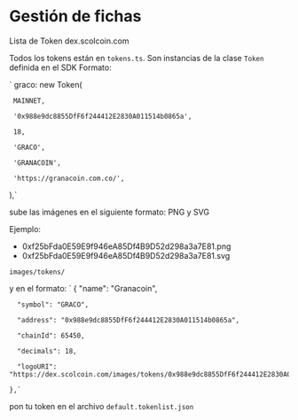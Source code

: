 # Gestión de fichas
Lista de Token dex.scolcoin.com

Todos los tokens están en `tokens.ts`. Son instancias de la clase `Token` definida en el SDK
Formato:

`
graco: new Token(

     MAINNET,
     
     '0x988e9dc8855DfF6f244412E2830A011514b0865a',
     
     18,
     
     'GRACO',
     
     'GRANACOIN',
     
     'https://granacoin.com.co/',
     
   ),`



sube las imágenes en el siguiente formato: PNG y SVG

Ejemplo:
- 0xf25bFda0E59E9f946eA85Df4B9D52d298a3a7E81.png
- 0xf25bFda0E59E9f946eA85Df4B9D52d298a3a7E81.svg

`images/tokens/`

y en el formato:
   `
   {
      "name": "Granacoin",
      
      "symbol": "GRACO",
      
      "address": "0x988e9dc8855DfF6f244412E2830A011514b0865a",
      
      "chainId": 65450,
      
      "decimals": 18,
      
      "logoURI": "https://dex.scolcoin.com/images/tokens/0x988e9dc8855DfF6f244412E2830A011514b0865a.png"
      
    },`
    
pon tu token en el archivo
`default.tokenlist.json`
